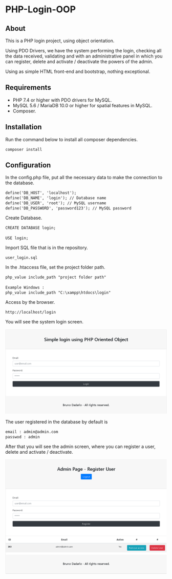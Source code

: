 # PHP-Login-OOP

## About

This is a PHP login project, using object orientation.

Using PDO Drivers, we have the system performing the login, checking all the data received, validating and with an administrative panel in which you can register, delete and activate / deactivate the powers of the admin.

Using as simple HTML front-end and bootstrap, nothing exceptional.

## Requirements

  - PHP 7.4 or higher with PDO drivers for MySQL.
  - MySQL 5.6 / MariaDB 10.0 or higher for spatial features in MySQL.
  - Composer.

## Installation
Run the command below to install all composer dependencies.

    composer install
    
## Configuration
In the config.php file, put all the necessary data to make the connection to the database.

    define('DB_HOST', 'localhost');
    define('DB_NAME', 'login'); // Database name
    define('DB_USER', 'root'); // MySQL username
    define('DB_PASSWORD', 'password123'); // MySQL password

Create Database.

    CREATE DATABASE login;
    
    USE login;

Import SQL file that is in the repository.

    user_login.sql
    
In the .htaccess file, set the project folder path.

    php_value include_path "project folder path" 
    
    Example Windows : 
    php_value include_path "C:\xampp\htdocs\login"
    
Access by the browser.

    http://localhost/login

You will see the system login screen.

![](/lib/git/login-page.png)

The user registered in the database by default is

    email : admin@admin.com
    passwod : admin

After that you will see the admin screen, where you can register a user, delete and activate / deactivate.

![](/lib/git/register-page.png)
 

